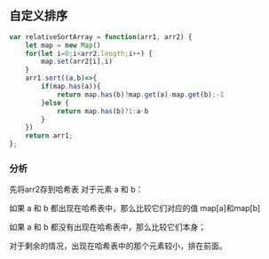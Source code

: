 ## 自定义排序
```js
var relativeSortArray = function(arr1, arr2) {
    let map = new Map()
    for(let i=0;i<arr2.length;i++) {
        map.set(arr2[i],i)
    }
    arr1.sort((a,b)=>{
        if(map.has(a)){
            return map.has(b)?map.get(a)-map.get(b):-1
        }else {
            return map.has(b)?1:a-b
        }
    })
    return arr1;
};
```
### 分析
先将arr2存到哈希表
对于元素 a 和 b：

如果 a 和 b 都出现在哈希表中，那么比较它们对应的值 map[a]和map[b]

如果 a 和 b 都没有出现在哈希表中，那么比较它们本身；

对于剩余的情况，出现在哈希表中的那个元素较小，排在前面。

